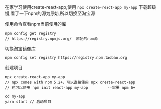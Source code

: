 在家学习使用create-react-app,使用 `npx create-react-app my-app` 下载超级慢,看了一下npm的源为原始,所以切换至淘宝源

使用命令查看npm当前使用的库

```node
npm config get registry
// https://registry.npmjs.org/  原始的npm源
```

切换淘宝镜像库

```node
npm config set registry https://registry.npm.taobao.org
```

创建项目

```
npx create-react-app my-app
// npx comes with npm 5.2+，可以直接使用 npx create-react-app
// 也可以使用 npm init react-app my-app         --需要 npm 6+

cd my-app 
yarn start // 启动项目
```


